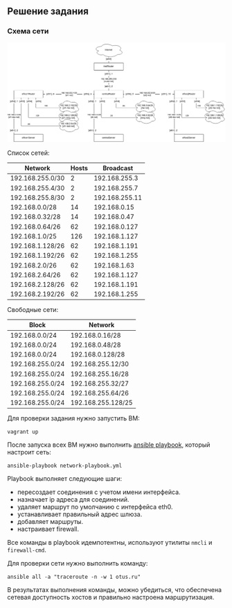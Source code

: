 ## Решение задания

### Схема сети
![Схема сети](./network.png)

Список сетей:

|Network|Hosts|Broadcast|
|-------|-----|---------|
|192.168.255.0/30|2|192.168.255.3|
|192.168.255.4/30|2|192.168.255.7|
|192.168.255.8/30|2|192.168.255.11|
|192.168.0.0/28|14|192.168.0.15|
|192.168.0.32/28|14|192.168.0.47|
|192.168.0.64/26|62|192.168.0.127|
|192.168.1.0/25|126|192.168.1.127|
|192.168.1.128/26|62|192.168.1.191|
|192.168.1.192/26|62|192.168.1.255|
|192.168.2.0/26|62|192.168.1.63|
|192.168.2.64/26|62|192.168.1.127|
|192.168.2.128/26|62|192.168.1.191|
|192.168.2.192/26|62|192.168.1.255|

Свободные сети:

|Block|Network|
|-----|-------|
|192.168.0.0/24|192.168.0.16/28|
|192.168.0.0/24|192.168.0.48/28|
|192.168.0.0/24|192.168.0.128/28|
|192.168.255.0/24|192.168.255.12/30|
|192.168.255.0/24|192.168.255.16/28|
|192.168.255.0/24|192.168.255.32/27|
|192.168.255.0/24|192.168.255.64/26|
|192.168.255.0/24|192.168.255.128/25|

Для проверки задания нужно запустить ВМ:

```
vagrant up
```

После запуска всех ВМ нужно выполнить [ansible playbook](./network-playbook.yml), который настроит сеть:

```
ansible-playbook network-playbook.yml
```

Playbook выполняет следующие шаги:

- пересоздает соединения с учетом имени интерфейса.
- назначает ip адреса для соединений.
- удаляет маршрут по умолчанию с интерфейса eth0.
- устанавливает правильный адрес шлюза.
- добавляет маршруты.
- настраивает firewall.

Все команды в playbook идемпотентны, используют утилиты `nmcli` и `firewall-cmd`.

Для проверки сети нужно выполнить команду:

```
ansible all -a "traceroute -n -w 1 otus.ru"
```

В результатах выполнения команды, можно убедиться, что обеспечена сетевая доступность хостов и правильно настроена маршрутизация.